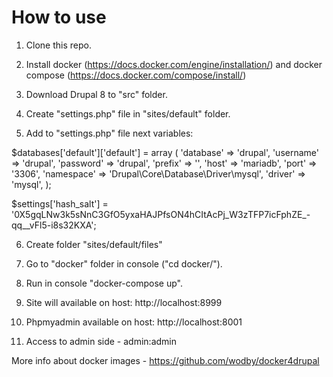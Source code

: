 # How to use

1. Clone this repo.

2. Install  docker (https://docs.docker.com/engine/installation/) and docker compose (https://docs.docker.com/compose/install/)

3. Download Drupal 8 to "src" folder.
  
4. Create "settings.php" file in "sites/default" folder.

5. Add to "settings.php" file next variables:

$databases['default']['default'] = array (
  'database' => 'drupal',
  'username' => 'drupal',
  'password' => 'drupal',
  'prefix' => '',
  'host' => 'mariadb',
  'port' => '3306',
  'namespace' => 'Drupal\\Core\\Database\\Driver\\mysql',
  'driver' => 'mysql',
);

$settings['hash_salt'] = '0X5gqLNw3k5sNnC3GfO5yxaHAJPfsON4hCItAcPj_W3zTFP7icFphZE_-qq__vFl5-i8s32KXA';

6. Create folder "sites/default/files"

7. Go to "docker" folder in console ("cd docker/").

8. Run in console "docker-compose up".

9. Site will available on host: http://localhost:8999

10. Phpmyadmin available on host:  http://localhost:8001

11. Access to admin side - admin:admin

More info about docker images - https://github.com/wodby/docker4drupal
